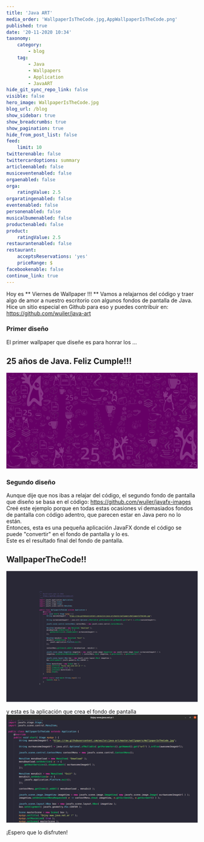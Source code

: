 ```yaml
---
title: 'Java ART'
media_order: 'WallpaperIsTheCode.jpg,AppWallpaperIsTheCode.png'
published: true
date: '20-11-2020 10:34'
taxonomy:
    category:
        - blog
    tag:
        - Java
        - Wallpapers
        - Application
        - JavaART
hide_git_sync_repo_link: false
visible: false
hero_image: WallpaperIsTheCode.jpg
blog_url: /blog
show_sidebar: true
show_breadcrumbs: true
show_pagination: true
hide_from_post_list: false
feed:
    limit: 10
twitterenable: false
twittercardoptions: summary
articleenabled: false
musiceventenabled: false
orgaenabled: false
orga:
    ratingValue: 2.5
orgaratingenabled: false
eventenabled: false
personenabled: false
musicalbumenabled: false
productenabled: false
product:
    ratingValue: 2.5
restaurantenabled: false
restaurant:
    acceptsReservations: 'yes'
    priceRange: $
facebookenable: false
continue_link: true
---
```


Hoy es ** Viernes de Wallpaper !!! **
Vamos a relajarnos del código y traer algo de amor a nuestro escritorio con algunos fondos de pantalla de Java.
Hice un sitio especial en Github para eso y puedes contribuir en: https://github.com/wuiler/java-art

### Primer diseño
El primer wallpaper que diseñe es para honrar los ...
## 25 años de Java. Feliz Cumple!!!
![](javanetar.jpg)

### Segundo diseño
Aunque dije que nos ibas a relajar del código, el segundo fondo de pantalla que diseño se basa en el código: https://github.com/wuiler/javafx-images  
Creé este ejemplo porque en todas estas ocasiones ví demasiados fondos de pantalla con código adentro, que parecen estar en Java pero no lo están.  
Entonces, esta es una pequeña aplicación JavaFX donde el código se puede "convertir" en el fondo de pantalla y lo es.   
Este es el resultado final del fondo de pantalla.  

## WallpaperTheCode!!  

![](WallpaperIsTheCode.jpg)

y esta es la aplicación que crea el fondo de pantalla
![](AppWallpaperIsTheCode.png)

¡Espero que lo disfruten!